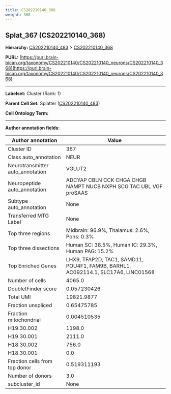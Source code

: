 ```yaml
---
title: CS202210140_368
weight: 368
---
```

## Splat_367 (CS202210140_368)
<b>Hierarchy: </b>
[CS202210140_483](../CS202210140_483) >
[CS202210140_368](../CS202210140_368)

**PURL:** [https://purl.brain-bican.org/taxonomy/CS202210140/CS202210140_neurons/CS202210140_368](https://purl.brain-bican.org/taxonomy/CS202210140/CS202210140_neurons/CS202210140_368)

---


**Labelset:** Cluster (Rank: 1)

**Parent Cell Set:** Splatter ([CS202210140_483](../CS202210140_483))



**Cell Ontology Term:** 

[MARKER GENES.]: #


---

[TRANSFERRED ANNOTATIONS.]: #


[AUTHOR ANNOTATION FIELDS.]: #


**Author annotation fields:**

| Author annotation | Value |
|-------------------|-------|
|Cluster ID|367|
|Class auto_annotation|NEUR|
|Neurotransmitter auto_annotation|VGLUT2|
|Neuropeptide auto_annotation|ADCYAP CBLN CCK CHGA CHGB NAMPT NUCB NXPH SCG TAC UBL VGF proSAAS|
|Subtype auto_annotation|None|
|Transferred MTG Label|None|
|Top three regions|Midbrain: 96.9%, Thalamus: 2.6%, Pons: 0.3%|
|Top three dissections|Human SC: 38.5%, Human IC: 29.3%, Human PAG: 15.2%|
|Top Enriched Genes|LHX9, TFAP2D, TAC1, SAMD11, POU4F1, FAM9B, BARHL1, AC092114.1, SLC17A6, LINC01568|
|Number of cells|4065.0|
|DoubletFinder score|0.057230426|
|Total UMI|19821.9877|
|Fraction unspliced|0.65475785|
|Fraction mitochondrial|0.004510535|
|H19.30.002|1198.0|
|H19.30.001|2111.0|
|H18.30.002|756.0|
|H18.30.001|0.0|
|Fraction cells from top donor|0.519311193|
|Number of donors|3.0|
|subcluster_id|None|
